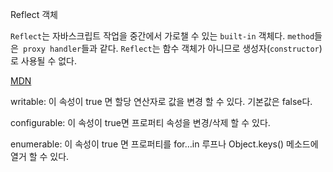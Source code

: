 Reflect 객체

`Reflect`는 자바스크립트 작업을 중간에서 가로챌 수 있는 `built-in` 객체다. `method`들은` proxy handler`들과 같다. `Reflect`는 함수 객체가 아니므로 생성자(`constructor`)로 사용될 수 없다.

[MDN](https://developer.mozilla.org/ko/docs/Web/JavaScript/Reference/Global_Objects/Reflect)

writable: 이 속성이 true 면 할당 연산자로 값을 변경 할 수 있다. 기본값은 false다.

configurable: 이 속성이 true면 프로퍼티 속성을 변경/삭제 할 수 있다.

enumerable: 이 속성이 true 면 프로퍼티를 for…in 루프나 Object.keys() 메소드에 열거 할 수 있다.